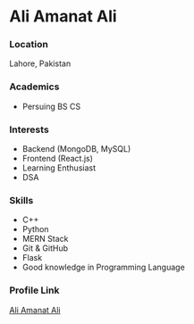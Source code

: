 # Ali Amanat Ali

### Location

Lahore, Pakistan

### Academics

- Persuing BS CS

### Interests

- Backend (MongoDB, MySQL)
- Frontend (React.js)
- Learning Enthusiast
- DSA

### Skills

- C++
- Python
- MERN Stack
- Git & GitHub
- Flask
- Good knowledge in Programming Language


### Profile Link

[Ali Amanat Ali](https://github.com/aliamanatali)
